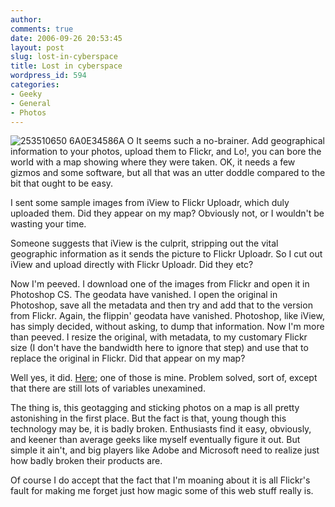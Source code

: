 ```yaml
---
author:
comments: true
date: 2006-09-26 20:53:45
layout: post
slug: lost-in-cyberspace
title: Lost in cyberspace
wordpress_id: 594
categories:
- Geeky
- General
- Photos
---
```


![253510650 6A0E34586A O](http://jeremycherfas.net/uploads/253510650_6a0e34586a_o.jpg) It seems such a no-brainer. Add geographical information to your photos, upload them to Flickr, and Lo!, you can bore the world with a map showing where they were taken. OK, it needs a few gizmos and some software, but all that was an utter doddle compared to the bit that ought to be easy.

I sent some sample images from iView to Flickr Uploadr, which duly uploaded them. Did they appear on my map? Obviously not, or I wouldn't be wasting your time.

Someone suggests that iView is the culprit, stripping out the vital geographic information as it sends the picture to Flickr Uploadr. So I cut out iView and upload directly with Flickr Uploadr. Did they etc?

Now I'm peeved. I download one of the images from Flickr and open it in Photoshop CS. The geodata have vanished. I open the original in Photoshop, save all the metadata and then try and add that to the version from Flickr. Again, the flippin' geodata have vanished. Photoshop, like iView, has simply decided, without asking, to dump that information. Now I'm more than peeved. I resize the original, with metadata, to my customary Flickr size (I don't have the bandwidth here to ignore that step) and use that to replace the original in Flickr. Did that appear on my map?

Well yes, it did. [Here](http://www.flickr.com/map/?&fLat=0.059518&fLon=32.466316&zl=5&woe_id=1451382&map_type=hyb); one of those is mine. Problem solved, sort of, except that there are still lots of variables unexamined.

The thing is, this geotagging and sticking photos on a map is all pretty astonishing in the first place. But the fact is that, young though this technology may be, it is badly broken. Enthusiasts find it easy, obviously, and keener than average geeks like myself eventually figure it out. But simple it ain't, and big players like Adobe and Microsoft need to realize just how badly broken their products are.

Of course I do accept that the fact that I'm moaning about it is all Flickr's fault for making me forget just how magic some of this web stuff really is.
